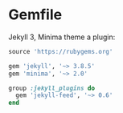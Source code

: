 # Gemfile

Jekyll 3, Minima theme a plugin:

```ruby
source 'https://rubygems.org'

gem 'jekyll', '~> 3.8.5'
gem 'minima', '~> 2.0'

group :jekyll_plugins do
  gem 'jekyll-feed', '~> 0.6'
end
```
